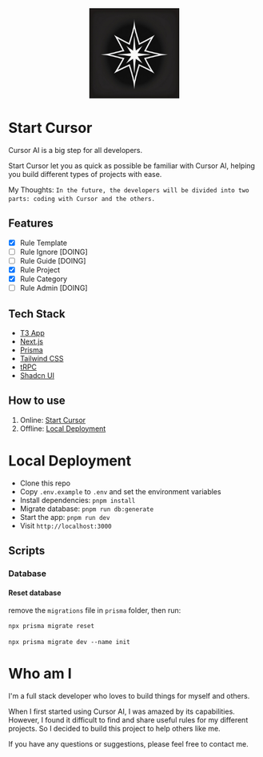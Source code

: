 <div align="center">
<img src="./public/logo.jpg" width="180" alt="logo">
</div>

# Start Cursor

Cursor AI is a big step for all developers.

Start Cursor let you as quick as possible be familiar with Cursor AI, helping you build different types of projects with ease.

My Thoughts: `In the future, the developers will be divided into two parts: coding with Cursor and the others.`

## Features

- [x] Rule Template
- [ ] Rule Ignore [DOING]
- [ ] Rule Guide [DOING]
- [x] Rule Project
- [x] Rule Category
- [ ] Rule Admin [DOING]

## Tech Stack

- [T3 App](https://create.t3.gg/)
- [Next.js](https://nextjs.org)
- [Prisma](https://prisma.io)
- [Tailwind CSS](https://tailwindcss.com)
- [tRPC](https://trpc.io)
- [Shadcn UI](https://ui.shadcn.com)

## How to use

1. Online: [Start Cursor](https://startcursor.com)
2. Offline: [Local Deployment](#local-deployment)

# Local Deployment

- Clone this repo
- Copy `.env.example` to `.env` and set the environment variables
- Install dependencies: `pnpm install`
- Migrate database: `pnpm run db:generate`
- Start the app: `pnpm run dev`
- Visit `http://localhost:3000`

## Scripts

### Database

#### Reset database

remove the `migrations` file in `prisma` folder, then run:

```base
npx prisma migrate reset

npx prisma migrate dev --name init

```

# Who am I

I'm a full stack developer who loves to build things for myself and others.

When I first started using Cursor AI, I was amazed by its capabilities. However, I found it difficult to find and share useful rules for my different projects. So I decided to build this project to help others like me.

If you have any questions or suggestions, please feel free to contact me.
